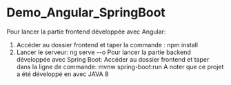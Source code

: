 # Demo_Angular_SpringBoot
Pour lancer la partie frontend développée avec Angular:
1. Accéder au dossier frontend et taper la commande : npm install
2. Lancer le serveur: ng serve --o
Pour lancer la partie backend développée avec Spring Boot:
Accéder au dossier frontend et taper dans la ligne de commande: mvnw spring-boot:run
A noter que ce projet a été développé en avec JAVA 8

